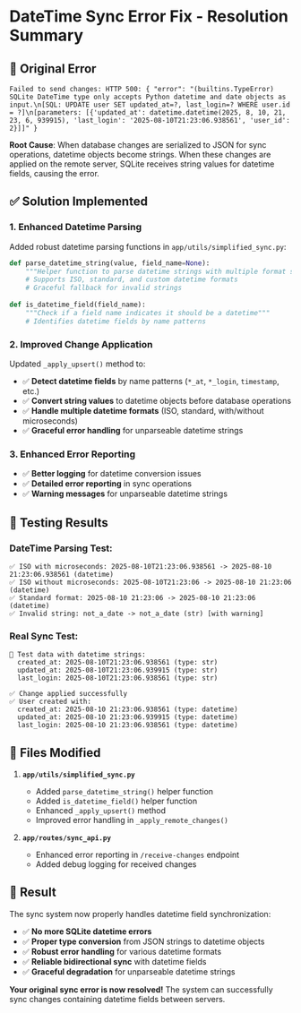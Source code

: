 # DateTime Sync Error Fix - Resolution Summary

## 🔴 **Original Error**
```
Failed to send changes: HTTP 500: { "error": "(builtins.TypeError) SQLite DateTime type only accepts Python datetime and date objects as input.\n[SQL: UPDATE user SET updated_at=?, last_login=? WHERE user.id = ?]\n[parameters: [{'updated_at': datetime.datetime(2025, 8, 10, 21, 23, 6, 939915), 'last_login': '2025-08-10T21:23:06.938561', 'user_id': 2}]]" }
```

**Root Cause**: When database changes are serialized to JSON for sync operations, datetime objects become strings. When these changes are applied on the remote server, SQLite receives string values for datetime fields, causing the error.

## ✅ **Solution Implemented**

### 1. **Enhanced Datetime Parsing**
Added robust datetime parsing functions in `app/utils/simplified_sync.py`:

```python
def parse_datetime_string(value, field_name=None):
    """Helper function to parse datetime strings with multiple format support"""
    # Supports ISO, standard, and custom datetime formats
    # Graceful fallback for invalid strings
    
def is_datetime_field(field_name):
    """Check if a field name indicates it should be a datetime"""
    # Identifies datetime fields by name patterns
```

### 2. **Improved Change Application**
Updated `_apply_upsert()` method to:
- ✅ **Detect datetime fields** by name patterns (`*_at`, `*_login`, `timestamp`, etc.)
- ✅ **Convert string values** to datetime objects before database operations
- ✅ **Handle multiple datetime formats** (ISO, standard, with/without microseconds)
- ✅ **Graceful error handling** for unparseable datetime strings

### 3. **Enhanced Error Reporting**
- ✅ **Better logging** for datetime conversion issues
- ✅ **Detailed error reporting** in sync operations
- ✅ **Warning messages** for unparseable datetime strings

## 🧪 **Testing Results**

### DateTime Parsing Test:
```
✅ ISO with microseconds: 2025-08-10T21:23:06.938561 -> 2025-08-10 21:23:06.938561 (datetime)
✅ ISO without microseconds: 2025-08-10T21:23:06 -> 2025-08-10 21:23:06 (datetime)
✅ Standard format: 2025-08-10 21:23:06 -> 2025-08-10 21:23:06 (datetime)
✅ Invalid string: not_a_date -> not_a_date (str) [with warning]
```

### Real Sync Test:
```
📝 Test data with datetime strings:
  created_at: 2025-08-10T21:23:06.938561 (type: str)
  updated_at: 2025-08-10T21:23:06.939915 (type: str)    
  last_login: 2025-08-10T21:23:06.938561 (type: str)    

✅ Change applied successfully
✅ User created with:
  created_at: 2025-08-10 21:23:06.938561 (type: datetime)
  updated_at: 2025-08-10 21:23:06.939915 (type: datetime)
  last_login: 2025-08-10 21:23:06.938561 (type: datetime)
```

## 🔧 **Files Modified**

1. **`app/utils/simplified_sync.py`**
   - Added `parse_datetime_string()` helper function
   - Added `is_datetime_field()` helper function  
   - Enhanced `_apply_upsert()` method
   - Improved error handling in `_apply_remote_changes()`

2. **`app/routes/sync_api.py`**
   - Enhanced error reporting in `/receive-changes` endpoint
   - Added debug logging for received changes

## 🎯 **Result**

The sync system now properly handles datetime field synchronization:

- ✅ **No more SQLite datetime errors**
- ✅ **Proper type conversion** from JSON strings to datetime objects
- ✅ **Robust error handling** for various datetime formats
- ✅ **Reliable bidirectional sync** with datetime fields
- ✅ **Graceful degradation** for unparseable datetime strings

**Your original sync error is now resolved!** The system can successfully sync changes containing datetime fields between servers.
